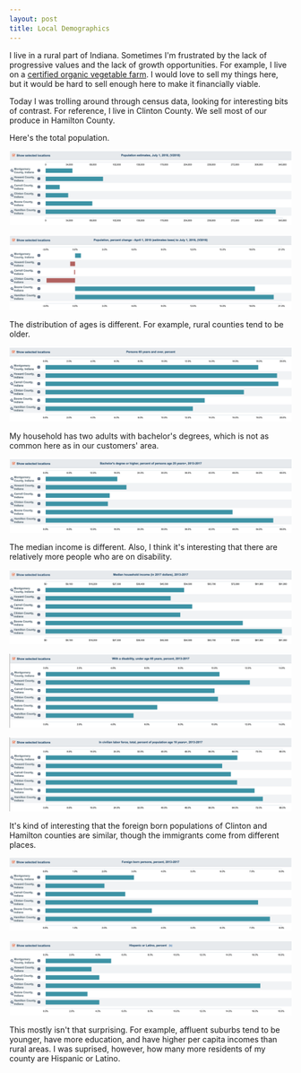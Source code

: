 ```yaml
---
layout: post
title: Local Demographics
---
```


I live in a rural part of Indiana.
Sometimes I'm frustrated by the lack of progressive values and the lack of growth opportunities.
For example, I live on a [certified organic vegetable farm](https://farmingengineers.com).
I would love to sell my things here, but it would be hard to sell enough here to make it financially viable.

Today I was trolling around through census data, looking for interesting bits of contrast.
For reference, I live in Clinton County. We sell most of our produce in Hamilton County.

Here's the total population.

[![](/images/2019-09-30-demographics/population.png)](https://www.census.gov/quickfacts/fact/chart/montgomerycountyindiana,howardcountyindiana,carrollcountyindiana,clintoncountyindiana,boonecountyindiana,hamiltoncountyindiana/PST045218)

[![](/images/2019-09-30-demographics/population-change.png)](https://www.census.gov/quickfacts/fact/chart/montgomerycountyindiana,howardcountyindiana,carrollcountyindiana,clintoncountyindiana,boonecountyindiana,hamiltoncountyindiana/PST120218)

The distribution of ages is different. For example, rural counties tend to be older.

[![](/images/2019-09-30-demographics/65plus.png)](https://www.census.gov/quickfacts/fact/chart/montgomerycountyindiana,howardcountyindiana,carrollcountyindiana,clintoncountyindiana,boonecountyindiana,hamiltoncountyindiana/PST120218)

My household has two adults with bachelor's degrees, which is not as common here as in our customers' area.

[![](/images/2019-09-30-demographics/bs.png)](https://www.census.gov/quickfacts/fact/chart/montgomerycountyindiana,howardcountyindiana,carrollcountyindiana,clintoncountyindiana,boonecountyindiana,hamiltoncountyindiana/EDU685217)

The median income is different. Also, I think it's interesting that there are relatively more people who are on disability.

[![](/images/2019-09-30-demographics/income.png)](https://www.census.gov/quickfacts/fact/chart/montgomerycountyindiana,howardcountyindiana,carrollcountyindiana,clintoncountyindiana,boonecountyindiana,hamiltoncountyindiana/INC110217)

[![](/images/2019-09-30-demographics/disability.png)](https://www.census.gov/quickfacts/fact/chart/montgomerycountyindiana,howardcountyindiana,carrollcountyindiana,clintoncountyindiana,boonecountyindiana,hamiltoncountyindiana/DIS010217)

[![](/images/2019-09-30-demographics/labor-force.png)](https://www.census.gov/quickfacts/fact/chart/montgomerycountyindiana,howardcountyindiana,carrollcountyindiana,clintoncountyindiana,boonecountyindiana,hamiltoncountyindiana/LFE041217)

It's kind of interesting that the foreign born populations of Clinton and Hamilton counties are similar, though the immigrants come from different places.

[![](/images/2019-09-30-demographics/foreign.png)](https://www.census.gov/quickfacts/fact/chart/montgomerycountyindiana,howardcountyindiana,carrollcountyindiana,clintoncountyindiana,boonecountyindiana,hamiltoncountyindiana/POP645217)

[![](/images/2019-09-30-demographics/latino.png)](https://www.census.gov/quickfacts/fact/chart/montgomerycountyindiana,howardcountyindiana,carrollcountyindiana,clintoncountyindiana,boonecountyindiana,hamiltoncountyindiana/RHI725218)

This mostly isn't that surprising. For example, affluent suburbs tend to be younger, have more education, and have higher per capita incomes than rural areas. I was suprised, however, how many more residents of my county are Hispanic or Latino.

